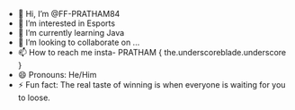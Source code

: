 - 👋 Hi, I’m @FF-PRATHAM84
- 👀 I’m interested in Esports
- 🌱 I’m currently learning Java
- 💞️ I’m looking to collaborate on ...
- 📫 How to reach me insta- PRATHAM { the.underscoreblade.underscore }
- 😄 Pronouns: He/Him
- ⚡ Fun fact: The real taste of winning is when everyone is waiting for you to loose. 

<!---
FF-PRATHAM84/FF-PRATHAM84 is a ✨ special ✨ repository because its `README.md` (this file) appears on your GitHub profile.
You can click the Preview link to take a look at your changes.
--->
